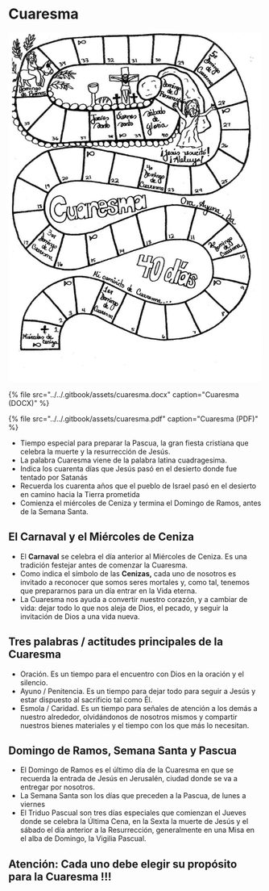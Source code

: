 # Cuaresma

![](../../.gitbook/assets/cuaresma.jpg)

{% file src="../../.gitbook/assets/cuaresma.docx" caption="Cuaresma \(DOCX\)" %}

{% file src="../../.gitbook/assets/cuaresma.pdf" caption="Cuaresma \(PDF\)" %}

* Tiempo especial para preparar la Pascua, la gran fiesta cristiana que celebra la muerte y la resurrección de Jesús.
* La palabra Cuaresma viene de la palabra latina cuadragesima.
* Indica los cuarenta días que Jesús pasó en el desierto donde fue tentado por Satanás
* Recuerda los cuarenta años que el pueblo de Israel pasó en el desierto en camino hacia la Tierra prometida
* Comienza el miércoles de Ceniza y termina el Domingo de Ramos, antes de la Semana Santa.

## El Carnaval y el Miércoles de Ceniza

* El **Carnaval** se celebra el día anterior al Miércoles de Ceniza. Es una tradición festejar antes de comenzar la Cuaresma.
* Como indica el símbolo de las **Cenizas,** cada uno de nosotros es invitado a reconocer que somos seres mortales y, como tal, tenemos que prepararnos para un día entrar en la Vida eterna.
* La Cuaresma nos ayuda a convertir nuestro corazón, y a cambiar de vida: dejar todo lo que nos aleja de Dios, el pecado, y seguir la invitación de Dios a una vida nueva.

## Tres palabras / actitudes principales de la Cuaresma

* Oración. Es un tiempo para el encuentro con Dios en la oración y el silencio.
* Ayuno / Penitencia. Es un tiempo para dejar todo para seguir a Jesús y estar dispuesto al sacrificio tal como Él.
* Esmola / Caridad. Es un tiempo para señales de atención a los demás a nuestro alrededor, olvidándonos de nosotros mismos y compartir nuestros bienes materiales y el tiempo con los que más lo necesitan.

## Domingo de Ramos, Semana Santa y Pascua

* El Domingo de Ramos es el último día de la Cuaresma en que se recuerda la entrada de Jesús en Jerusalén, ciudad donde se va a entregar por nosotros.
* La Semana Santa son los días que preceden a la Pascua, de lunes a viernes
* El Triduo Pascual son tres días especiales que comienzan el Jueves donde se celebra la Última Cena, en la Sexta la muerte de Jesús y el sábado el día anterior a la Resurrección, generalmente en una Misa en el alba de Domingo, la Vigilia Pascual.

## Atención: Cada uno debe elegir su propósito para la Cuaresma !!!

